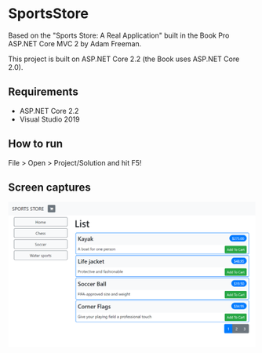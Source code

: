 # SportsStore

Based on the "Sports Store: A Real Application" built in the Book Pro ASP.NET Core MVC 2 by Adam Freeman.

This project is built on ASP.NET Core 2.2 (the Book uses ASP.NET Core 2.0).

## Requirements

- ASP.NET Core 2.2
- Visual Studio 2019

## How to run

File > Open > Project/Solution and hit F5!

## Screen captures

![Front Page](2019.12.11-20_40_48.png)

